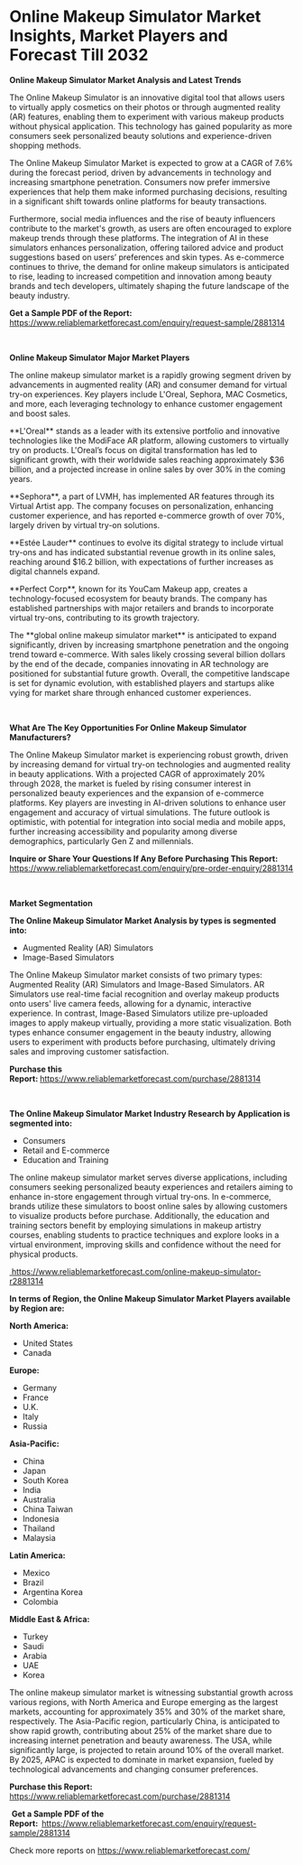 <p><h1>Online Makeup Simulator Market Insights, Market Players and Forecast Till 2032</h1></p><p><strong>Online Makeup Simulator Market Analysis and Latest Trends</strong></p>
<p><p>The Online Makeup Simulator is an innovative digital tool that allows users to virtually apply cosmetics on their photos or through augmented reality (AR) features, enabling them to experiment with various makeup products without physical application. This technology has gained popularity as more consumers seek personalized beauty solutions and experience-driven shopping methods.</p><p>The Online Makeup Simulator Market is expected to grow at a CAGR of 7.6% during the forecast period, driven by advancements in technology and increasing smartphone penetration. Consumers now prefer immersive experiences that help them make informed purchasing decisions, resulting in a significant shift towards online platforms for beauty transactions. </p><p>Furthermore, social media influences and the rise of beauty influencers contribute to the market's growth, as users are often encouraged to explore makeup trends through these platforms. The integration of AI in these simulators enhances personalization, offering tailored advice and product suggestions based on users’ preferences and skin types. As e-commerce continues to thrive, the demand for online makeup simulators is anticipated to rise, leading to increased competition and innovation among beauty brands and tech developers, ultimately shaping the future landscape of the beauty industry.</p></p>
<p><strong>Get a Sample PDF of the Report:&nbsp;</strong> <a href="https://www.reliablemarketforecast.com/enquiry/request-sample/2881314?utm_campaign=3194&utm_medium=2&utm_source=Github&utm_content=ia&utm_term=12032025&utm_id=online-makeup-simulator">https://www.reliablemarketforecast.com/enquiry/request-sample/2881314</a></p>
<p>&nbsp;</p>
<p><strong>Online Makeup Simulator Major Market Players</strong></p>
<p><p>The online makeup simulator market is a rapidly growing segment driven by advancements in augmented reality (AR) and consumer demand for virtual try-on experiences. Key players include L'Oreal, Sephora, MAC Cosmetics, and more, each leveraging technology to enhance customer engagement and boost sales.</p><p>**L'Oreal** stands as a leader with its extensive portfolio and innovative technologies like the ModiFace AR platform, allowing customers to virtually try on products. L'Oreal’s focus on digital transformation has led to significant growth, with their worldwide sales reaching approximately $36 billion, and a projected increase in online sales by over 30% in the coming years.</p><p>**Sephora**, a part of LVMH, has implemented AR features through its Virtual Artist app. The company focuses on personalization, enhancing customer experience, and has reported e-commerce growth of over 70%, largely driven by virtual try-on solutions.</p><p>**Estée Lauder** continues to evolve its digital strategy to include virtual try-ons and has indicated substantial revenue growth in its online sales, reaching around $16.2 billion, with expectations of further increases as digital channels expand.</p><p>**Perfect Corp**, known for its YouCam Makeup app, creates a technology-focused ecosystem for beauty brands. The company has established partnerships with major retailers and brands to incorporate virtual try-ons, contributing to its growth trajectory.</p><p>The **global online makeup simulator market** is anticipated to expand significantly, driven by increasing smartphone penetration and the ongoing trend toward e-commerce. With sales likely crossing several billion dollars by the end of the decade, companies innovating in AR technology are positioned for substantial future growth. Overall, the competitive landscape is set for dynamic evolution, with established players and startups alike vying for market share through enhanced customer experiences.</p></p>
<p>&nbsp;</p>
<p><strong>What Are The Key Opportunities For Online Makeup Simulator Manufacturers?</strong></p>
<p><p>The Online Makeup Simulator market is experiencing robust growth, driven by increasing demand for virtual try-on technologies and augmented reality in beauty applications. With a projected CAGR of approximately 20% through 2028, the market is fueled by rising consumer interest in personalized beauty experiences and the expansion of e-commerce platforms. Key players are investing in AI-driven solutions to enhance user engagement and accuracy of virtual simulations. The future outlook is optimistic, with potential for integration into social media and mobile apps, further increasing accessibility and popularity among diverse demographics, particularly Gen Z and millennials.</p></p>
<p><strong>Inquire or Share Your Questions If Any Before Purchasing This Report:</strong> <a href="https://www.reliablemarketforecast.com/enquiry/pre-order-enquiry/2881314?utm_campaign=3194&utm_medium=2&utm_source=Github&utm_content=ia&utm_term=12032025&utm_id=online-makeup-simulator">https://www.reliablemarketforecast.com/enquiry/pre-order-enquiry/2881314</a></p>
<p>&nbsp;</p>
<p><strong>Market Segmentation</strong></p>
<p><strong>The Online Makeup Simulator Market Analysis by types is segmented into:</strong></p>
<p><ul><li>Augmented Reality (AR) Simulators</li><li>Image-Based Simulators</li></ul></p>
<p><p>The Online Makeup Simulator market consists of two primary types: Augmented Reality (AR) Simulators and Image-Based Simulators. AR Simulators use real-time facial recognition and overlay makeup products onto users' live camera feeds, allowing for a dynamic, interactive experience. In contrast, Image-Based Simulators utilize pre-uploaded images to apply makeup virtually, providing a more static visualization. Both types enhance consumer engagement in the beauty industry, allowing users to experiment with products before purchasing, ultimately driving sales and improving customer satisfaction.</p></p>
<p><strong>Purchase this Report:&nbsp;</strong><a href="https://www.reliablemarketforecast.com/purchase/2881314?utm_campaign=3194&utm_medium=2&utm_source=Github&utm_content=ia&utm_term=12032025&utm_id=online-makeup-simulator">https://www.reliablemarketforecast.com/purchase/2881314</a></p>
<p>&nbsp;</p>
<p><strong>The Online Makeup Simulator Market Industry Research by Application is segmented into:</strong></p>
<p><ul><li>Consumers</li><li>Retail and E-commerce</li><li>Education and Training</li></ul></p>
<p><p>The online makeup simulator market serves diverse applications, including consumers seeking personalized beauty experiences and retailers aiming to enhance in-store engagement through virtual try-ons. In e-commerce, brands utilize these simulators to boost online sales by allowing customers to visualize products before purchase. Additionally, the education and training sectors benefit by employing simulations in makeup artistry courses, enabling students to practice techniques and explore looks in a virtual environment, improving skills and confidence without the need for physical products.</p></p>
<p><a href="https://www.reliablemarketforecast.com/online-makeup-simulator-r2881314?utm_campaign=3194&utm_medium=2&utm_source=Github&utm_content=ia&utm_term=12032025&utm_id=online-makeup-simulator">&nbsp;https://www.reliablemarketforecast.com/online-makeup-simulator-r2881314</a></p>
<p><strong>In terms of Region, the Online Makeup Simulator Market Players available by Region are:</strong></p>
<p>
    <p> <strong> North America: </strong>
        <ul>
            <li>United States</li>
            <li>Canada</li>
        </ul>
        </p> 
    <p> <strong> Europe: </strong>
        <ul>
            <li>Germany</li>
            <li>France</li>
            <li>U.K.</li>
            <li>Italy</li>
            <li>Russia</li>
        </ul>
        </p> 
    <p> <strong> Asia-Pacific: </strong>
        <ul>
            <li>China</li>
            <li>Japan</li>
            <li>South Korea</li>
            <li>India</li>
            <li>Australia</li>
            <li>China Taiwan</li>
            <li>Indonesia</li>
            <li>Thailand</li>
            <li>Malaysia</li>
        </ul>
        </p> 
    <p> <strong> Latin America: </strong>
        <ul>
            <li>Mexico</li>
            <li>Brazil</li>
            <li>Argentina Korea</li>
            <li>Colombia</li>
        </ul>
        </p> 
    <p> <strong> Middle East & Africa: </strong>
        <ul>
            <li>Turkey</li>
            <li>Saudi</li>
            <li>Arabia</li>
            <li>UAE</li>
            <li>Korea</li>
        </ul>
    </p>
    </p>
<p><p>The online makeup simulator market is witnessing substantial growth across various regions, with North America and Europe emerging as the largest markets, accounting for approximately 35% and 30% of the market share, respectively. The Asia-Pacific region, particularly China, is anticipated to show rapid growth, contributing about 25% of the market share due to increasing internet penetration and beauty awareness. The USA, while significantly large, is projected to retain around 10% of the overall market. By 2025, APAC is expected to dominate in market expansion, fueled by technological advancements and changing consumer preferences.</p></p>
<p><strong>Purchase this Report: </strong><a href="https://www.reliablemarketforecast.com/purchase/2881314?utm_campaign=3194&utm_medium=2&utm_source=Github&utm_content=ia&utm_term=12032025&utm_id=online-makeup-simulator">https://www.reliablemarketforecast.com/purchase/2881314</a></p>
<p>&nbsp;<strong>Get a Sample PDF of the Report:&nbsp;&nbsp;</strong><a href="https://www.reliablemarketforecast.com/enquiry/request-sample/2881314?utm_campaign=3194&utm_medium=2&utm_source=Github&utm_content=ia&utm_term=12032025&utm_id=online-makeup-simulator">https://www.reliablemarketforecast.com/enquiry/request-sample/2881314</a></p>
<p><strong></strong></p>
<p>Check more reports on <a href="https://www.reliablemarketforecast.com/?utm_campaign=3194&utm_medium=2&utm_source=Github&utm_content=ia&utm_term=12032025&utm_id=online-makeup-simulator">https://www.reliablemarketforecast.com/</a></p>